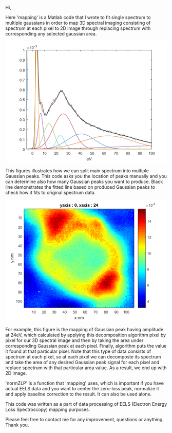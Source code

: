 Hi,

Here 'mapping' is a Matlab code that I wrote to fit single spectrum to multiple gaussians in order to map 3D spectral
imaging consisting of spectrum at each pixel to 2D image through replacing spectrum with corresponding any
selected gaussian area.

![Figure 1](figure1.png)

This figures illustrates how we can split main spectrum into multiple Gaussian peaks. This code asks you the location of peaks manually and you can determine also how many Gaussian peaks you want to produce. Black line demonstrates the fitted line based on produced Gaussian peaks to check how it fits to original spectrum data.

![Figure 2](figure2.png)

For example, this figure is the mapping of Gaussian peak having amplitude at 24eV, which calculated by applying this decomposition algorithm pixel by pixel for our 3D spectral image and then by taking the area under corresponding Gaussian peak at each pixel. Finally, algorithm puts the value it found at that particular pixel. Note that this type of data consists of spectrum at each pixel, so at each pixel we can decomposte its spectrum and take the area of any desired Gaussian peak signal for each pixel and replace spectrum with that particular area value. As a result, we end up with 2D image. 

'normZLP' is a function that 'mapping' uses, which is important if you have actual EELS data and you want to center the 
zero-loss peak, normalize it and apply baseline correction to the result. It can also be used alone.

This code was written as a part of data processing of EELS (Electron Energy Loss Spectroscopy) mapping purposes. 

Please feel free to contact me for any improvement, questions or anything. Thank you.
